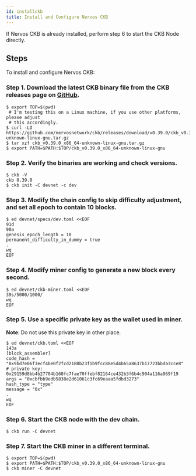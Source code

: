 ```yaml
---
id: installckb
title: Install and Configure Nervos CKB
---
```

If Nervos CKB is already installed, perform step 6 to start the CKB Node directly.

## Steps

To install and configure Nervos CKB:

### **Step 1. Download the latest CKB binary file from the CKB releases page on [GitHub](https://github.com/nervosnetwork/ckb/releases).**

```
$ export TOP=$(pwd)
 # I'm testing this on a Linux machine, if you use other platforms, please adjust
 # this accordingly.
$ curl -LO https://github.com/nervosnetwork/ckb/releases/download/v0.39.0/ckb_v0.39.0_x86_64-unknown-linux-gnu.tar.gz
$ tar xzf ckb_v0.39.0_x86_64-unknown-linux-gnu.tar.gz
$ export PATH=$PATH:$TOP/ckb_v0.39.0_x86_64-unknown-linux-gnu
```

### **Step 2. Verify the binaries are working and check versions.**

```
$ ckb -V
ckb 0.39.0
$ ckb init -C devnet -c dev
```

### **Step 3. Modify the chain config to skip difficulty adjustment, and set all epoch to contain 10 blocks.**

```
$ ed devnet/specs/dev.toml <<EOF
91d
90a
genesis_epoch_length = 10
permanent_difficulty_in_dummy = true
.
wq
EOF
```

### **Step 4. Modify miner config to generate a new block every second.**

```
$ ed devnet/ckb-miner.toml <<EOF
39s/5000/1000/
wq
EOF
```

### **Step 5. Use a specific private key as the wallet used in miner.** 

**Note**: Do not use this private key in other place.

```
$ ed devnet/ckb.toml <<EOF
143a
[block_assembler]
code_hash = "0x9bd7e06f3ecf4be0f2fcd2188b23f1b9fcc88e5d4b65a8637b17723bbda3cce8"
# private key: 0x29159d8bb4b27704b168fc7fae70ffebf82164ce432b3f6b4c904a116a969f19
args = "0xcbfbb9edb5838e2d61061c3fc69eaaa5fdbd3273"
hash_type = "type"
message = "0x"
.
wq
EOF
```

### **Step 6. Start the CKB node with the dev chain.**

```
$ ckb run -C devnet
```

### **Step 7. Start the CKB miner in a different terminal.**

```
$ export TOP=$(pwd)
$ export PATH=$PATH:$TOP/ckb_v0.39.0_x86_64-unknown-linux-gnu
$ ckb miner -C devnet
```